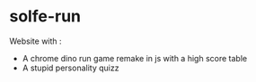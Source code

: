 # solfe-run
Website with :
- A chrome dino run game remake in js with a high score table 
- A stupid personality quizz
